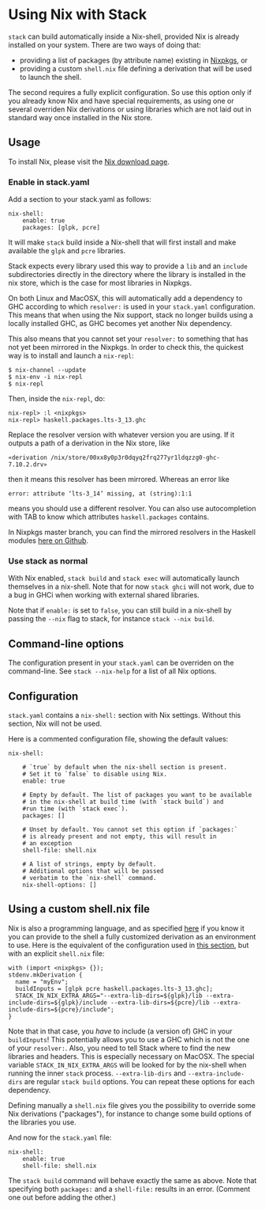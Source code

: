 # Using Nix with Stack

`stack` can build automatically inside a Nix-shell, provided Nix is already installed on your system.
There are two ways of doing that:

- providing a list of packages (by attribute name) existing in [Nixpkgs](http://nixos.org/nixos/packages.html), or
- providing a custom `shell.nix` file defining a derivation that will be used to launch the shell.

The second requires a fully explicit configuration. So use this option only if
you already know Nix and have special requirements, as using one or several
overriden Nix derivations or using libraries which are not laid out in standard
way once installed in the Nix store.

## Usage

To install Nix, please visit the [Nix download page](http://nixos.org/nix/download.html).

### Enable in stack.yaml

Add a section to your stack.yaml as follows:

    nix-shell:
        enable: true
        packages: [glpk, pcre]

It will make `stack` build inside a Nix-shell that will first install and make available the `glpk` and `pcre` libraries.

Stack expects every library used this way to provide a `lib` and an `include`
subdirectories directly in the directory where the library is installed in the
nix store, which is the case for most libraries in Nixpkgs.

On both Linux and MacOSX, this will automatically add a dependency to GHC
according to which `resolver:` is used in your `stack.yaml` configuration.  This
means that when using the Nix support, stack no longer builds using a locally
installed GHC, as GHC becomes yet another Nix dependency.

This also means that you cannot set your `resolver:` to something that has not yet been mirrored in the Nixpkgs. In order to check this, the quickest way is to install and launch a `nix-repl`:

```
$ nix-channel --update
$ nix-env -i nix-repl
$ nix-repl
```

Then, inside the `nix-repl`, do:

```
nix-repl> :l <nixpkgs>
nix-repl> haskell.packages.lts-3_13.ghc
```

Replace the resolver version with whatever version you are using. If it outputs
a path of a derivation in the Nix store, like

`«derivation /nix/store/00xx8y0p3r0dqyq2frq277yr1ldqzzg0-ghc-7.10.2.drv»`

then it means this resolver has been mirrored. Whereas an error like

`error: attribute ‘lts-3_14’ missing, at (string):1:1`

means you should use a different resolver.
You can also use autocompletion with TAB to know which attributes `haskell.packages` contains.

In Nixpkgs master branch, you can find the mirrored resolvers in the Haskell modules [here on Github](https://github.com/NixOS/nixpkgs/tree/master/pkgs/development/haskell-modules).

### Use stack as normal

With Nix enabled, `stack build` and `stack exec` will automatically launch themselves in a nix-shell. Note that for now `stack ghci` will not work, due to a bug in GHCi when working with external shared libraries.

Note that if `enable:` is set to `false`, you can still build in a nix-shell by passing the `--nix` flag to stack, for instance `stack --nix build`.

## Command-line options

The configuration present in your `stack.yaml` can be overriden on the command-line. See `stack --nix-help` for a list of all Nix options.


## Configuration

`stack.yaml` contains a `nix-shell:` section with Nix settings. Without this section, Nix will not be used.

Here is a commented configuration file, showing the default values:

    nix-shell:

        # `true` by default when the nix-shell section is present.
        # Set it to `false` to disable using Nix.
        enable: true

        # Empty by default. The list of packages you want to be available
        # in the nix-shell at build time (with `stack build`) and
        #run time (with `stack exec`).
        packages: []

        # Unset by default. You cannot set this option if `packages:`
        # is already present and not empty, this will result in
        # an exception
        shell-file: shell.nix

        # A list of strings, empty by default.
        # Additional options that will be passed
        # verbatim to the `nix-shell` command.
        nix-shell-options: []

## Using a custom shell.nix file

Nix is also a programming language, and as specified [here](#using-nix-with-stack) if you know it you can provide
to the shell a fully customized derivation as an environment to use.  Here is
the equivalent of the configuration used in [this section](#enable-in-stackyaml), but with an explicit `shell.nix`
file:

```
with (import <nixpkgs> {});
stdenv.mkDerivation {
  name = "myEnv";
  buildInputs = [glpk pcre haskell.packages.lts-3_13.ghc];
  STACK_IN_NIX_EXTRA_ARGS="--extra-lib-dirs=${glpk}/lib --extra-include-dirs=${glpk}/include --extra-lib-dirs=${pcre}/lib --extra-include-dirs=${pcre}/include";
}
```

Note that in that case, you _have_ to include (a version of) GHC in your
`buildInputs`! This potentially allows you to use a GHC which is not the one of
your `resolver:`. Also, you need to tell Stack where to find the new libraries
and headers. This is especially necessary on MacOSX. The special variable
`STACK_IN_NIX_EXTRA_ARGS` will be looked for by the nix-shell when running the
inner `stack` process.  `--extra-lib-dirs` and `--extra-include-dirs` are
regular `stack build` options. You can repeat these options for each dependency.

Defining manually a `shell.nix` file gives you the possibility to override some
Nix derivations ("packages"), for instance to change some build options of the
libraries you use.

And now for the `stack.yaml` file:

```
nix-shell:
    enable: true
    shell-file: shell.nix
```

The `stack build` command will behave exactly the same as above. Note that specifying both `packages:`
and a `shell-file:` results in an error. (Comment one out before adding the other.)

